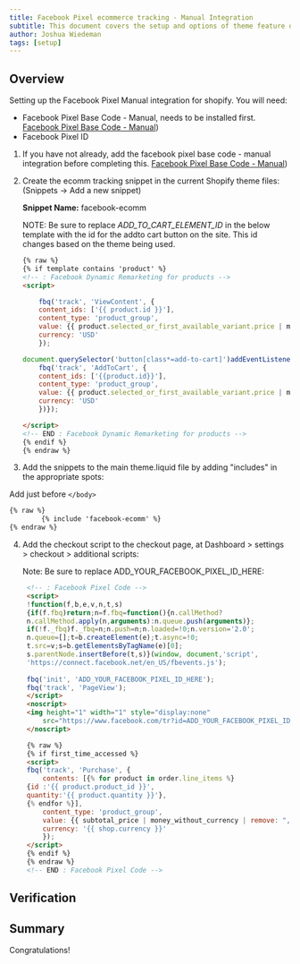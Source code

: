```yaml
---
title: Facebook Pixel ecommerce tracking - Manual Integration
subtitle: This document covers the setup and options of theme feature described in the article title
author: Joshua Wiedeman
tags: [setup]
---
```



## Overview

Setting up the Facebook Pixel Manual integration for shopify. 
You will need:

- Facebook Pixel Base Code - Manual, needs to be installed first. [Facebook Pixel Base Code - Manual]({{site.baseurl}}article/shopify-facebook-pixel-basecode-manual.md))
- Facebook Pixel ID


1. If you have not already, add the facebook pixel base code - manual integration before completing this. 
[Facebook Pixel Base Code - Manual]({{site.baseurl}}article/shopify-facebook-pixel-basecode-manual.md))


2. Create the ecomm tracking snippet in the current Shopify theme files: (Snippets -> Add a new snippet)
 
    **Snippet Name:**
    facebook-ecomm

    NOTE: Be sure to replace *ADD_TO_CART_ELEMENT_ID* in the below template with the id for the addto cart button on the site. This id changes based on the theme being used.

    ```html
    {% raw %}
    {% if template contains 'product' %}
    <!-- : Facebook Dynamic Remarketing for products -->
    <script>
    
        fbq('track', 'ViewContent', {
        content_ids: ['{{ product.id }}'],
        content_type: 'product_group',
        value: {{ product.selected_or_first_available_variant.price | money_without_currency | remove: "," }},
        currency: 'USD'
        });

    document.querySelector('button[class*=add-to-cart]')addEventListener('click', function () {
        fbq('track', 'AddToCart', {
        content_ids: ['{{product.id}}'],
        content_type: 'product_group',
        value: {{ product.selected_or_first_available_variant.price | money_without_currency | remove: "," }},
        currency: 'USD'
        })});
    
    </script>
    <!-- END : Facebook Dynamic Remarketing for products -->
    {% endif %}
    {% endraw %}
    ```

3. Add the snippets to the main theme.liquid file by adding "includes" in the appropriate spots:

Add just before ```</body>```
```html
{% raw %}
        {% include 'facebook-ecomm' %}
{% endraw %}
```

    
4. Add the checkout script to the checkout page, at Dashboard > settings > checkout > additional scripts:

    Note: Be sure to replace ADD_YOUR_FACEBOOK_PIXEL_ID_HERE:
   
   ```html
    <!-- : Facebook Pixel Code -->
    <script>
    !function(f,b,e,v,n,t,s)
    {if(f.fbq)return;n=f.fbq=function(){n.callMethod?
    n.callMethod.apply(n,arguments):n.queue.push(arguments)};
    if(!f._fbq)f._fbq=n;n.push=n;n.loaded=!0;n.version='2.0';
    n.queue=[];t=b.createElement(e);t.async=!0;
    t.src=v;s=b.getElementsByTagName(e)[0];
    s.parentNode.insertBefore(t,s)}(window, document,'script',
    'https://connect.facebook.net/en_US/fbevents.js');
    
    fbq('init', 'ADD_YOUR_FACEBOOK_PIXEL_ID_HERE');
    fbq('track', 'PageView');
    </script>
    <noscript>
    <img height="1" width="1" style="display:none" 
        src="https://www.facebook.com/tr?id=ADD_YOUR_FACEBOOK_PIXEL_ID_HERE&ev=PageView&noscript=1"/>
    </noscript>

    {% raw %}
    {% if first_time_accessed %}
    <script>
    fbq('track', 'Purchase', {
        contents: [{% for product in order.line_items %}
    {id :'{{ product.product_id }}',
    quantity:'{{ product.quantity }}'},
    {% endfor %}],
        content_type: 'product_group',
        value: {{ subtotal_price | money_without_currency | remove: "," }},
        currency: '{{ shop.currency }}'
        });
    </script>
    {% endif %}
    {% endraw %}
    <!-- END : Facebook Pixel Code -->
    ```



    
## Verification



## Summary

Congratulations! 
